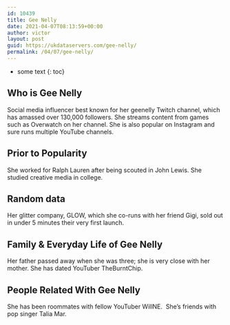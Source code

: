 ```yaml
---
id: 10439
title: Gee Nelly
date: 2021-04-07T08:13:59+00:00
author: victor
layout: post
guid: https://ukdataservers.com/gee-nelly/
permalink: /04/07/gee-nelly/
---
```


* some text
{: toc}


## Who is Gee Nelly



Social media influencer best known for her geenelly Twitch channel, which has amassed over 130,000 followers. She streams content from games such as Overwatch on her channel. She is also popular on Instagram and sure runs multiple YouTube channels. 

                
                
                
## Prior to Popularity



She worked for Ralph Lauren after being scouted in John Lewis. She studied creative media in college.  

                
                
                
## Random data



Her glitter company, GLOW, which she co-runs with her friend Gigi, sold out in under 5 minutes their very first launch.

                
                
                
## Family & Everyday Life of Gee Nelly



Her father passed away when she was three; she is very close with her mother. She has dated YouTuber TheBurntChip.  

                
                
                
## People Related With Gee Nelly



She has been roommates with fellow YouTuber WillNE.  She&#8217;s friends with pop singer Talia Mar.

                
              
            
          
          
          